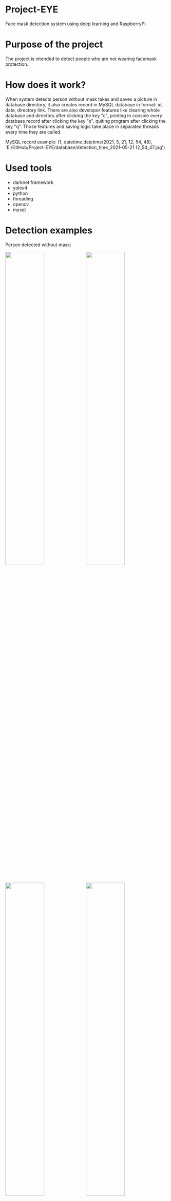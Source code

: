 # Project-EYE
Face mask detection system using deep learning and RaspberryPi.

# Purpose of the project
The project is intended to detect people who are not wearing facemask protection.

# How does it work?
When system detects person without mask takes and saves a picture in database directory, it also creates record in MySQL database in format: id, date, directory link. There are also developer features like clearing whole database and directory after clicking the key "c", printing in console every database record after clicking the key "s", quiting program after clicking the key "q". Those features and saving logic take place in separated threads every time they are called.

MySQL record example:
(1, datetime.datetime(2021, 5, 21, 12, 54, 48), 'E:/GitHub/Project-EYE/database/detection_time_2021-05-21 12_54_47.jpg')



# Used tools
* darknet framework
* yolov4
* python
* threading
* opencv
* mysql

# Detection examples

Person detected without mask:

<p float="left">
<img src="https://user-images.githubusercontent.com/39679208/119143311-c37b1580-ba47-11eb-8fba-d4ab30fb07f4.jpg"  width="49%" height="50%"/> <img src="https://user-images.githubusercontent.com/39679208/119143408-d988d600-ba47-11eb-9cac-a4cd1592898d.jpg"  width="49%" height="50%"/>
</p>

<p float="left">
<img src="https://user-images.githubusercontent.com/39679208/119143465-eb6a7900-ba47-11eb-9ac9-5ecf4a4c8da1.jpg"  width="49%" height="50%"/> <img src="https://user-images.githubusercontent.com/39679208/119143501-f6250e00-ba47-11eb-9790-3fde37636475.jpg"  width="49%" height="50%"/>
</p>

Person detected with mask:

<p float="left">
<img src="https://user-images.githubusercontent.com/39679208/119144382-e528cc80-ba48-11eb-8522-d1428292cb06.jpg"  width="49%" height="50%"/> <img src="https://user-images.githubusercontent.com/39679208/119144429-efe36180-ba48-11eb-848a-7ff4d287f9f3.jpg"  width="49%" height="50%"/>
</p>

<p float="left">
<img src="https://user-images.githubusercontent.com/39679208/119144464-f96cc980-ba48-11eb-9a5b-cd0630bac627.jpg"  width="49%" height="50%"/> <img src="https://user-images.githubusercontent.com/39679208/119144504-038ec800-ba49-11eb-8164-3740f937a7e3.jpg"  width="49%" height="50%"/>
</p>

# Video presentation
[IN progress]

